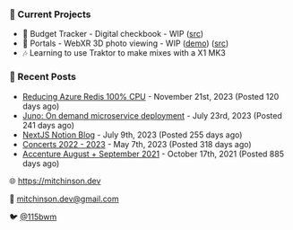 ### 📌 Current Projects
- 💸 Budget Tracker - Digital checkbook - WIP ([src](https://github.com/bmitchinson/budget-entry))
- 📸 Portals - WebXR 3D photo viewing - WIP ([demo](https://portals.mitchinson.dev/)) ([src](https://github.com/bmitchinson/vr-jpg-viewer-webxr))
- 🎶 Learning to use Traktor to make mixes with a X1 MK3

### 📝 Recent Posts

- [Reducing Azure Redis 100% CPU](https://blog.mitchinson.dev/redis-cpu) - November 21st, 2023 (Posted 120 days ago)
- [Juno: On demand microservice deployment](https://blog.mitchinson.dev/juno) - July 23rd, 2023 (Posted 241 days ago)
- [NextJS Notion Blog](https://blog.mitchinson.dev/blog-2023) - July 9th, 2023 (Posted 255 days ago)
- [Concerts 2022 - 2023](https://blog.mitchinson.dev/concerts-2023) - May 7th, 2023 (Posted 318 days ago)
- [Accenture August + September 2021](https://blog.mitchinson.dev/pillar/aug-sep-21) - October 17th, 2021 (Posted 885 days ago)

🌐 https://mitchinson.dev

💌 mitchinson.dev@gmail.com

🐦 [@115bwm](https://twitter.com/115bwm)